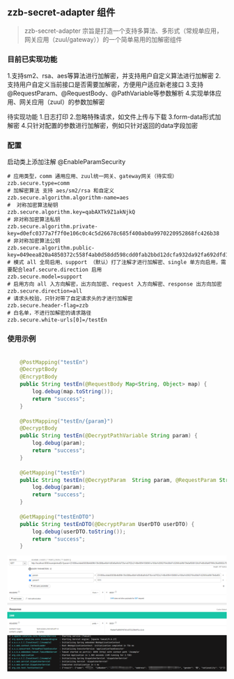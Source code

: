 ## zzb-secret-adapter 组件
> zzb-secret-adapter 宗旨是打造一个支持多算法、多形式（常规单应用，网关应用（zuul/gateway））的一个简单易用的加解密组件

### 目前已实现功能

1.支持sm2、rsa、aes等算法进行加解密，并支持用户自定义算法进行加解密
2.支持用户自定义当前接口是否需要加解密，方便用户适应新老接口
3.支持@RequestParam、@RequestBody、@PathVariable等参数解析
4.实现单体应用、网关应用（zuul）的参数加解密

待实现功能
1.日志打印
2.忽略特殊请求，如文件上传与下载
3.form-data形式加解密
4.只针对配置的参数进行加解密，例如只针对返回的data字段加密
### 配置
启动类上添加注解
@EnableParamSecurity

``` properties
# 应用类型，comm 通用应用、zuul统一网关、gateway网关（待实现） 
zzb.secure.type=comm 
# 加解密算法 支持 aes/sm2/rsa 和自定义
zzb.secure.algorithm.algorithm-name=aes
#  对称加密算法秘钥
zzb.secure.algorithm.key=qabAXTk9Z1akNjkQ
# 非对称加密算法私钥
zzb.secure.algorithm.private-key=d0efc0377a7f7f0e106c0c4c5d26678c685f400ab0a9970220952868fc426b38
# 非对称加密算法公钥
zzb.secure.algorithm.public-key=049eea820a4850372c558f4ab0d58dd598cdd0fab2bbd12dcfa932da92fa692dfd1f9be65d6d0a2e5ac4470130b473e6e1b34fa6aee57b9bb1b08f6c2da7a14c9a
# 模式 all 全局启用、support （默认）打了注解才进行加解密、single 单方向启用，需要配合leaf.secure.direction 启用
zzb.secure.model=support
# 启用方向 all 入方向解密，出方向加密、request 入方向解密、response 出方向加密
zzb.secure.direction=all
# 请求头校验，只针对带了自定请求头的才进行加解密
zzb.secure.header-flag=zzb
# 白名单，不进行加解密的请求路径
zzb.secure.white-urls[0]=/testEn
```

### 使用示例
``` java
  
    @PostMapping("testEn")
    @DecryptBody
    @EncryptBody
    public String testEn(@RequestBody Map<String, Object> map) {
        log.debug(map.toString());
        return "success";
    }

    @PostMapping("testEn/{param}")
    @DecryptBody
    public String testEn(@DecryptPathVariable String param) {
        log.debug(param);
        return "success";
    }

    @GetMapping("testEn")
    public String testEn(@DecryptParam  String param, @RequestParam String param1) {
        log.debug(param);
        return "success";
    }

    @GetMapping("testEnDTO")
    public String testEnDTO(@DecryptParam UserDTO userDTO) {
        log.debug(userDTO.toString());
        return "success";
    }
```
![img.png](img.png)
![img_1.png](img_1.png)
